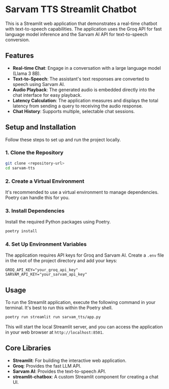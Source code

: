 # Sarvam TTS Streamlit Chatbot

This is a Streamlit web application that demonstrates a real-time chatbot with text-to-speech capabilities. The application uses the Groq API for fast language model inference and the Sarvam AI API for text-to-speech conversion.

## Features

- **Real-time Chat**: Engage in a conversation with a large language model (Llama 3 8B).
- **Text-to-Speech**: The assistant's text responses are converted to speech using Sarvam AI.
- **Audio Playback**: The generated audio is embedded directly into the chat interface for easy playback.
- **Latency Calculation**: The application measures and displays the total latency from sending a query to receiving the audio response.
- **Chat History**: Supports multiple, selectable chat sessions.

## Setup and Installation

Follow these steps to set up and run the project locally.

### 1. Clone the Repository

```bash
git clone <repository-url>
cd sarvam-tts
```

### 2. Create a Virtual Environment

It's recommended to use a virtual environment to manage dependencies. Poetry can handle this for you.

### 3. Install Dependencies

Install the required Python packages using Poetry.

```bash
poetry install
```

### 4. Set Up Environment Variables

The application requires API keys for Groq and Sarvam AI. Create a `.env` file in the root of the project directory and add your keys:

```
GROQ_API_KEY="your_groq_api_key"
SARVAM_API_KEY="your_sarvam_api_key"
```

## Usage

To run the Streamlit application, execute the following command in your terminal. It's best to run this within the Poetry shell.

```bash
poetry run streamlit run sarvam_tts/app.py
```

This will start the local Streamlit server, and you can access the application in your web browser at `http://localhost:8501`.

## Core Libraries

- **Streamlit**: For building the interactive web application.
- **Groq**: Provides the fast LLM API.
- **Sarvam AI**: Provides the text-to-speech API.
- **streamlit-chatbox**: A custom Streamlit component for creating a chat UI.

